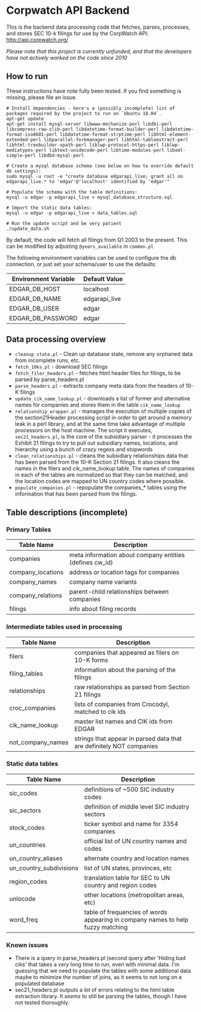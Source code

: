 # Corpwatch API Backend

This is the backend data processing code that fetches, parses, processes, and stores SEC 10-k filings for use by the CorpWatch API: http://api.corpwatch.org/

_Please note that this project is currently unfunded, and that the developers have not actively worked on the code since 2010_


## How to run
These instructions have note fully been tested. If you find something is missing, please file an issue.

```
# Install dependencies - here's a (possibly incomplete) list of packages required by the project to run on `Ubuntu 18.04`.
apt-get update
apt-get install mysql-server libwww-mechanize-perl libdbi-perl libcompress-raw-zlib-perl libdatetime-format-builder-perl libdatetime-format-iso8601-perl libdatetime-format-strptime-perl libhtml-element-extended-perl libparallel-forkmanager-perl libhtml-tableextract-perl libhtml-treebuilder-xpath-perl liblwp-protocol-https-perl liblwp-mediatypes-perl libtext-unidecode-perl libtime-modules-perl libxml-simple-perl libdbd-mysql-perl

# Create a mysql database schema (see below on how to override default db settings):
sudo mysql -u root -e "create database edgarapi_live; grant all on edgarapi_live.* to 'edgar'@'localhost' identified by 'edgar'"

# Populate the schema with the table definitions:
mysql -u edgar -p edgarapi_live < mysql_database_structure.sql

# Import the static data tables:
mysql -u edgar -p edgarapi_live < data_tables.sql

# Run the update script and be very patient
./update_data.sh
```
By default, the code will fetch all filings from Q1 2003 to the present. This can be modified  by adjusting `@years_available` in `common.pl`

The following environment variables can be used to configure the db connection, or just set your schema/user to use the defaults:

Environment Variable | Default Value
-------- | -------
EDGAR_DB_HOST | localhost
EDGAR_DB_NAME | edgarapi_live
EDGAR_DB_USER | edgar
EDGAR_DB_PASSWORD | edgar  

## Data processing overview
* `cleanup_state.pl` - Clean up database state, remove any orphaned data from incomplete runs, etc.
* `fetch_10ks.pl` - download SEC filings
* `fetch_filer_headers.pl` - fetches html header files for filings, to be parsed by parse_headers.pl
* `parse_headers.pl` - extracts company meta data from the headers of 10-K filings
* `update_cik_name_lookup.pl` - downloads a list of former and alternative names for companies and stores them in the table `cik_name_lookup`
* `relationship_wrapper.pl` - manages the execution of multiple copies of the section21Header processing script in order to get around a memory leak in a perl library, and at the same time take advantage of multiple processors on the host machine. The script it executes, `sec21_headers.pl`, is the core of the subsidiary parser - it processes the Exhibit 21 filings to try to pull out subsidiary names, locations, and hierarchy using a bunch of crazy regexs and stopwords
* `clean_relationships.pl` - cleans the subsidiary relationships data that has been parsed from the 10-K Section 21 filings.  It also cleans the names in the filers and cik_name_lookup table.  The names of companies in each of the tables are normalized so that they can be matched, and the location codes are mapped to UN country codes where possible.
* `populate_companies.pl` - repopulate the companies_* tables using the information that has been parsed from the filings.

## Table descriptions (incomplete)
### Primary Tables

Table Name | Description
---------- | ------------
companies | meta information about company entities (defines cw_id)
company_locations | address or location tags for companies
company_names | company name variants
company_relations | parent-child relationships between companies
filings | info about filing records

### Intermediate tables used in processing

Table Name | Description
---------- | ------------
filers | companies that appeared as filers on 10-K forms
filing_tables | information about the parsing of the filings
relationships | raw relationships as parsed from Section 21 filings
croc_companies | lists of companies from Crocodyl, matched to cik ids
cik_name_lookup | master list names and CIK ids from EDGAR
not_company_names | strings that appear in parsed data that are definitely NOT companies

### Static data tables

Table Name | Description
---------- | ------------
sic_codes | definitions of ~500 SIC industry codes
sic_sectors | definition of middle level SIC industry sectors
stock_codes | ticker symbol and name for 3354 companies
un_countries | official list of UN country names and codes
un_country_aliases | alternate country and location names
un_country_subdivisions | list of UN states, provinces, etc
region_codes | translation table for SEC to UN country and region codes
unlocode | other locations (metropolitan areas, etc)
word_freq | table of frequencies of words appearing in company names to help fuzzy matching

### Known issues
* There is a query in parse_headers.pl (second query after 'Hiding bad ciks' that takes a *very* long time to run, even with minimal data. I'm guessing that we need to populate the tables with some additional data maybe to minimize the number of joins, as it seems to not long on a populated database
* sec21_headers.pl outputs a *lot* of errors relating to the html table extraction library. It *seems* to still be parsing the tables, though I have not tested thoroughly. 
